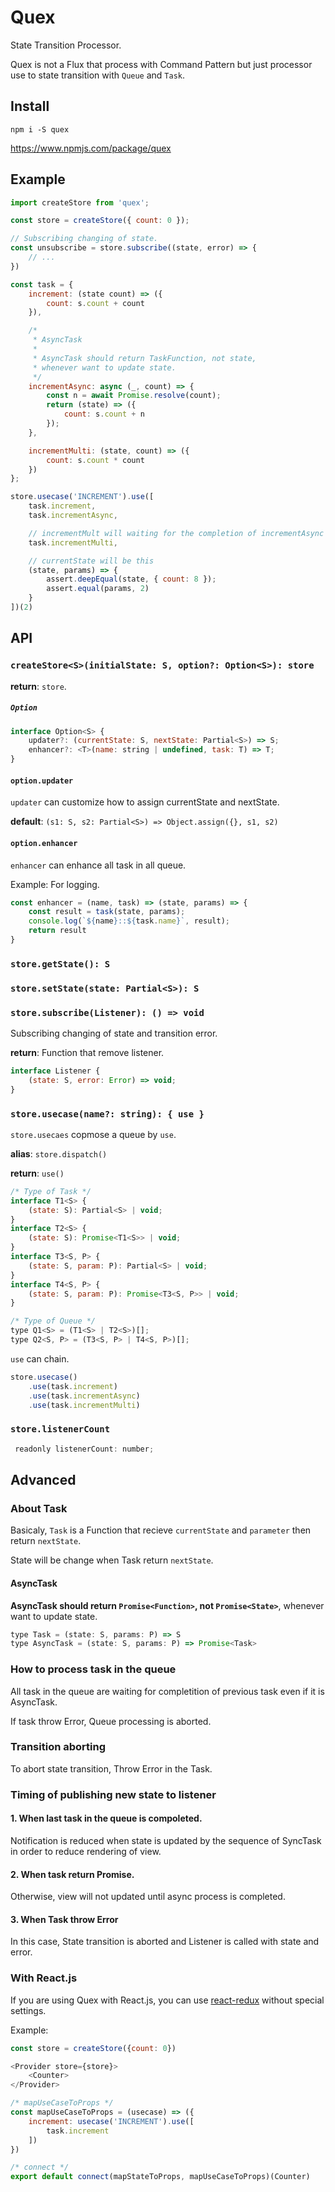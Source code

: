 # Quex

State Transition Processor.

Quex is not a Flux that process with Command Pattern but just processor use to state transition with `Queue` and `Task`.

## Install

```
npm i -S quex
```

https://www.npmjs.com/package/quex

## Example

```js
import createStore from 'quex';

const store = createStore({ count: 0 });

// Subscribing changing of state.
const unsubscribe = store.subscribe((state, error) => {
	// ...
})

const task = {
    increment: (state count) => ({
        count: s.count + count
    }),

    /*
     * AsyncTask
     *
     * AsyncTask should return TaskFunction, not state,
     * whenever want to update state.
     */
    incrementAsync: async (_, count) => {
        const n = await Promise.resolve(count);
        return (state) => ({
            count: s.count + n
        });
    },

    incrementMulti: (state, count) => ({
        count: s.count * count
    })
};

store.usecase('INCREMENT').use([
	task.increment,
	task.incrementAsync,

	// incrementMult will waiting for the completion of incrementAsync
	task.incrementMulti,

	// currentState will be this
	(state, params) => {
		assert.deepEqual(state, { count: 8 });
		assert.equal(params, 2)
	}
])(2)
```


## API

### `createStore<S>(initialState: S, option?: Option<S>): store`

**return**: `store`.

##### `Option`

```js
interface Option<S> {
    updater?: (currentState: S, nextState: Partial<S>) => S;
    enhancer?: <T>(name: string | undefined, task: T) => T;
}
```

#### `option.updater`

`updater` can customize how to assign currentState and nextState.

**default**: `(s1: S, s2: Partial<S>) => Object.assign({}, s1, s2)`

#### `option.enhancer`

`enhancer` can enhance all task in all queue.

Example: For logging.

```js
const enhancer = (name, task) => (state, params) => {
    const result = task(state, params);
    console.log(`${name}::${task.name}`, result);
    return result
}
```


### `store.getState(): S`

### `store.setState(state: Partial<S>): S`

### `store.subscribe(Listener): () => void`

Subscribing changing of state and transition error.

**return**: Function that remove listener.

```js
interface Listener {
	(state: S, error: Error) => void;
}
```

### `store.usecase(name?: string): { use }`

`store.usecaes` copmose a queue by `use`.

**alias**: `store.dispatch()`

**return**: `use()`

```js
/* Type of Task */
interface T1<S> {
    (state: S): Partial<S> | void;
}
interface T2<S> {
    (state: S): Promise<T1<S>> | void;
}
interface T3<S, P> {
    (state: S, param: P): Partial<S> | void;
}
interface T4<S, P> {
    (state: S, param: P): Promise<T3<S, P>> | void;
}

/* Type of Queue */
type Q1<S> = (T1<S> | T2<S>)[];
type Q2<S, P> = (T3<S, P> | T4<S, P>)[];
```

`use` can chain.

```js
store.usecase()
    .use(task.increment)
    .use(task.incrementAsync)
    .use(task.incrementMulti)
```


### `store.listenerCount`

```js
 readonly listenerCount: number;
```

## Advanced

### About Task

Basicaly, `Task` is a Function that recieve `currentState` and `parameter` then return `nextState`.

State will be change when Task return `nextState`.

#### AsyncTask

**AsyncTask should return `Promise<Function>`, not `Promise<State>`**, whenever want to update state.

```js
type Task = (state: S, params: P) => S
type AsyncTask = (state: S, params: P) => Promise<Task>
```

### How to process task in the queue

All task in the queue are waiting for completition of previous task even if it is AsyncTask.

 If task throw Error, Queue processing is aborted.


### Transition aborting

To abort state transition, Throw Error in the Task.


### Timing of publishing new state to listener

#### 1. When last task in the queue is compoleted.

Notification is reduced when state is updated by the sequence of SyncTask in order to reduce rendering of view.

#### 2. When task return Promise.

Otherwise, view will not updated until async process is completed.

#### 3. When Task throw Error

In this case, State transition is aborted and Listener is called with state and error.


### With React.js

If you are using Quex with React.js, you can use [react-redux](https://github.com/reactjs/react-redux) without special settings.

Example:

```js
const store = createStore({count: 0})

<Provider store={store}>
	<Counter>
</Provider>
```

```js
/* mapUseCaseToProps */
const mapUseCaseToProps = (usecase) => ({
	increment: usecase('INCREMENT').use([
 		task.increment
 	])
})

/* connect */
export default connect(mapStateToProps, mapUseCaseToProps)(Counter)
```
